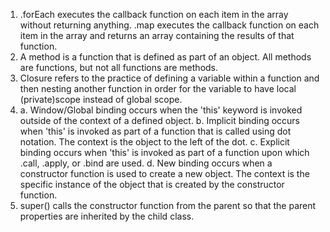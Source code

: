 1. .forEach executes the callback function on each item in the array without returning anything. .map executes the callback function on each item in the array and returns an array containing the results of that function.
2. A method is a function that is defined as part of an object. All methods are functions, but not all functions are methods.
3. Closure refers to the practice of defining a variable within a function and then nesting another function in order for the variable to have local (private)scope instead of global scope. 
4. a. Window/Global binding occurs when the 'this' keyword is invoked outside of the context of a defined object. b. Implicit binding occurs when 'this' is invoked as part of a function that is called using dot notation. The context is the object to the left of the dot. c. Explicit binding occurs when 'this' is invoked as part of a function upon which .call, .apply, or .bind are used. d. New binding occurs when a constructor function is used to create a new object. The context is the specific instance of the object that is created by the constructor function.
5. super() calls the constructor function from the parent so that the parent properties are inherited by the child class.